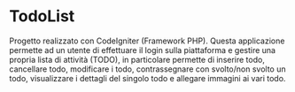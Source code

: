# TodoList
Progetto realizzato con CodeIgniter (Framework PHP). Questa applicazione permette ad un utente di effettuare il login sulla piattaforma e gestire una propria lista di attività (TODO), in particolare permette di inserire todo, cancellare todo, modificare i todo, contrassegnare con svolto/non svolto un todo, visualizzare i dettagli del singolo todo e allegare immagini ai vari todo.
